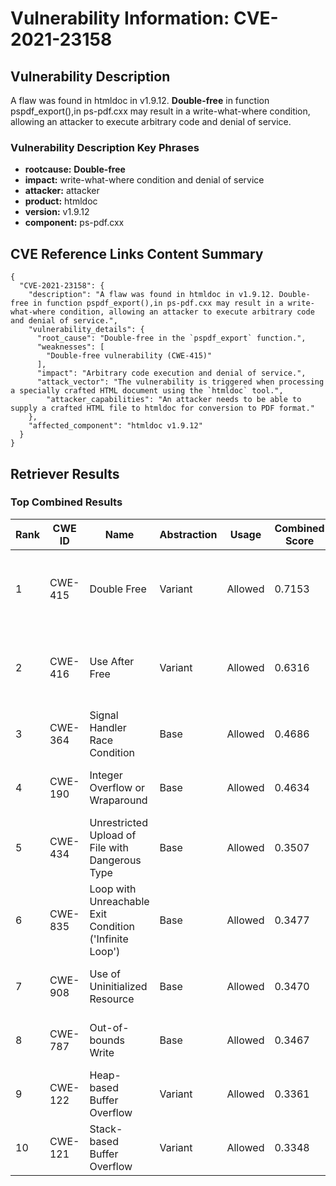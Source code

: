 # Vulnerability Information: CVE-2021-23158

## Vulnerability Description
A flaw was found in htmldoc in v1.9.12. **Double-free** in function pspdf_export(),in ps-pdf.cxx may result in a write-what-where condition, allowing an attacker to execute arbitrary code and denial of service.

### Vulnerability Description Key Phrases
- **rootcause:** **Double-free**
- **impact:** write-what-where condition and denial of service
- **attacker:** attacker
- **product:** htmldoc
- **version:** v1.9.12
- **component:** ps-pdf.cxx

## CVE Reference Links Content Summary
```
{
  "CVE-2021-23158": {
    "description": "A flaw was found in htmldoc in v1.9.12. Double-free in function pspdf_export(),in ps-pdf.cxx may result in a write-what-where condition, allowing an attacker to execute arbitrary code and denial of service.",
    "vulnerability_details": {
      "root_cause": "Double-free in the `pspdf_export` function.",
      "weaknesses": [
        "Double-free vulnerability (CWE-415)"
      ],
      "impact": "Arbitrary code execution and denial of service.",
      "attack_vector": "The vulnerability is triggered when processing a specially crafted HTML document using the `htmldoc` tool.",
        "attacker_capabilities": "An attacker needs to be able to supply a crafted HTML file to htmldoc for conversion to PDF format."
    },
    "affected_component": "htmldoc v1.9.12"
  }
}
```

## Retriever Results

### Top Combined Results

| Rank | CWE ID | Name | Abstraction | Usage | Combined Score | Retrievers | Individual Scores |
|------|--------|------|-------------|-------|---------------|------------|-------------------|
| 1 | CWE-415 | Double Free | Variant | Allowed | 0.7153 | dense, sparse, graph | dense: 0.545, sparse: 0.305, graph: 0.917 |
| 2 | CWE-416 | Use After Free | Variant | Allowed | 0.6316 | dense, sparse, graph | dense: 0.514, sparse: 0.176, graph: 0.912 |
| 3 | CWE-364 | Signal Handler Race Condition | Base | Allowed | 0.4686 | sparse, graph | sparse: 0.194, graph: 1.000 |
| 4 | CWE-190 | Integer Overflow or Wraparound | Base | Allowed | 0.4634 | sparse, graph | sparse: 0.185, graph: 1.000 |
| 5 | CWE-434 | Unrestricted Upload of File with Dangerous Type | Base | Allowed | 0.3507 | dense, sparse | dense: 0.492, sparse: 0.183 |
| 6 | CWE-835 | Loop with Unreachable Exit Condition ('Infinite Loop') | Base | Allowed | 0.3477 | dense, sparse | dense: 0.493, sparse: 0.177 |
| 7 | CWE-908 | Use of Uninitialized Resource | Base | Allowed | 0.3470 | dense, sparse | dense: 0.489, sparse: 0.179 |
| 8 | CWE-787 | Out-of-bounds Write | Base | Allowed | 0.3467 | dense, sparse | dense: 0.491, sparse: 0.177 |
| 9 | CWE-122 | Heap-based Buffer Overflow | Variant | Allowed | 0.3361 | dense, sparse | dense: 0.511, sparse: 0.190 |
| 10 | CWE-121 | Stack-based Buffer Overflow | Variant | Allowed | 0.3348 | dense, sparse | dense: 0.514, sparse: 0.184 |

